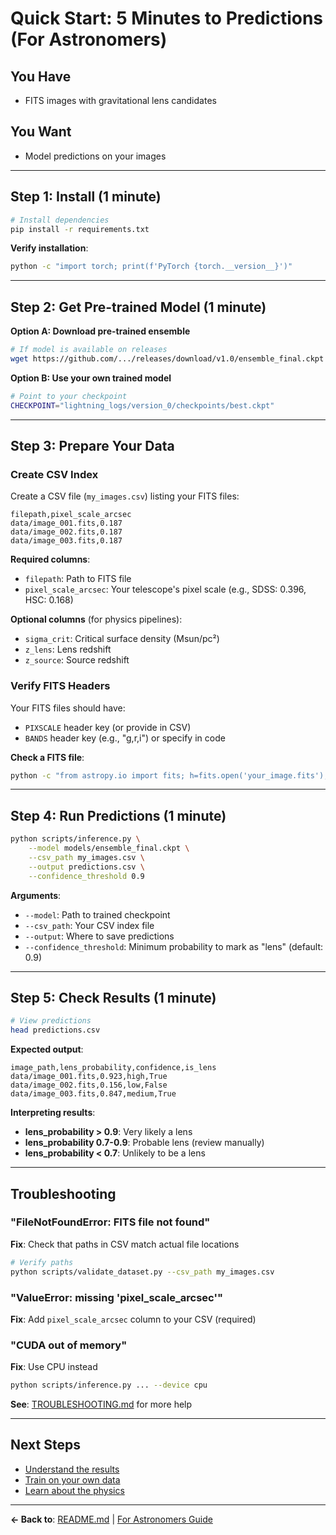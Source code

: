 # Quick Start: 5 Minutes to Predictions (For Astronomers)

## You Have
- FITS images with gravitational lens candidates

## You Want
- Model predictions on your images

---

## Step 1: Install (1 minute)

```bash
# Install dependencies
pip install -r requirements.txt
```

**Verify installation**:
```bash
python -c "import torch; print(f'PyTorch {torch.__version__}')"
```

---

## Step 2: Get Pre-trained Model (1 minute)

**Option A: Download pre-trained ensemble**
```bash
# If model is available on releases
wget https://github.com/.../releases/download/v1.0/ensemble_final.ckpt -O models/
```

**Option B: Use your own trained model**
```bash
# Point to your checkpoint
CHECKPOINT="lightning_logs/version_0/checkpoints/best.ckpt"
```

---

## Step 3: Prepare Your Data

### Create CSV Index

Create a CSV file (`my_images.csv`) listing your FITS files:

```csv
filepath,pixel_scale_arcsec
data/image_001.fits,0.187
data/image_002.fits,0.187
data/image_003.fits,0.187
```

**Required columns**:
- `filepath`: Path to FITS file
- `pixel_scale_arcsec`: Your telescope's pixel scale (e.g., SDSS: 0.396, HSC: 0.168)

**Optional columns** (for physics pipelines):
- `sigma_crit`: Critical surface density (Msun/pc²)
- `z_lens`: Lens redshift
- `z_source`: Source redshift

### Verify FITS Headers

Your FITS files should have:
- `PIXSCALE` header key (or provide in CSV)
- `BANDS` header key (e.g., "g,r,i") or specify in code

**Check a FITS file**:
```bash
python -c "from astropy.io import fits; h=fits.open('your_image.fits'); print(h[0].header['PIXSCALE'])"
```

---

## Step 4: Run Predictions (1 minute)

```bash
python scripts/inference.py \
    --model models/ensemble_final.ckpt \
    --csv_path my_images.csv \
    --output predictions.csv \
    --confidence_threshold 0.9
```

**Arguments**:
- `--model`: Path to trained checkpoint
- `--csv_path`: Your CSV index file
- `--output`: Where to save predictions
- `--confidence_threshold`: Minimum probability to mark as "lens" (default: 0.9)

---

## Step 5: Check Results (1 minute)

```bash
# View predictions
head predictions.csv
```

**Expected output**:
```csv
image_path,lens_probability,confidence,is_lens
data/image_001.fits,0.923,high,True
data/image_002.fits,0.156,low,False
data/image_003.fits,0.847,medium,True
```

**Interpreting results**:
- **lens_probability > 0.9**: Very likely a lens
- **lens_probability 0.7-0.9**: Probable lens (review manually)
- **lens_probability < 0.7**: Unlikely to be a lens

---

## Troubleshooting

### "FileNotFoundError: FITS file not found"

**Fix**: Check that paths in CSV match actual file locations
```bash
# Verify paths
python scripts/validate_dataset.py --csv_path my_images.csv
```

### "ValueError: missing 'pixel_scale_arcsec'"

**Fix**: Add `pixel_scale_arcsec` column to your CSV (required)

### "CUDA out of memory"

**Fix**: Use CPU instead
```bash
python scripts/inference.py ... --device cpu
```

**See**: [TROUBLESHOOTING.md](TROUBLESHOOTING.md) for more help

---

## Next Steps

- [Understand the results](FOR_ASTRONOMERS.md#understanding-the-results)
- [Train on your own data](QUICKSTART_ML_DEVELOPERS.md)
- [Learn about the physics](PHYSICS.md)

---

**← Back to**: [README.md](../README.md) | [For Astronomers Guide](FOR_ASTRONOMERS.md)

